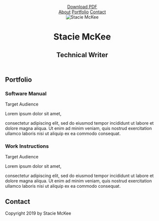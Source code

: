 <html lang="en">
<head>
    <meta charset="UTF-8">
    <meta name="viewport" content="width=device-width, initial-scale=1.0">
<!-- mobile specific metas -->
	<meta name="viewport" content="width=device-width, initial-scale=1, maximum-scale=1">
</head>
<body>
<!--  // Intro -->
  <header id="about">
    <a href="resume.pdf" class="btn download">Download PDF</a>
    <nav>
      <a href="#about">About</a>
      <a href="#portfolio">Portfolio</a>
      <a href="#contact">Contact</a>
    </nav>
      <img class="profile-image" src="images/moi.jpeg" alt="Stacie McKee">
        <h1>Stacie McKee</h1>
        <h2>Technical Writer</h2>
  </header>

  <main>
<!-- // Portfolio -->
    <section id="portfolio" class="portfolio">
      <div class="content-wrap">
        <h2>Portfolio</h2>
        <div class="col-narrow">
          <h3>Software Manual</h3>
            <p class="uppercase">Target Audience</p>
		        </div>
        <div class="col-wide project-description">
          <p>Lorem ipsum dolor sit amet,</p>
          <p> consectetur adipiscing elit, sed do eiusmod tempor incididunt ut labore et dolore magna aliqua. Ut enim ad minim veniam, quis nostrud exercitation ullamco laboris nisi ut aliquip ex ea commodo consequat.<p>
          <h3>Work Instructions</h3>
            <p class="uppercase">Target Audience</p>
        </div>
        <div class="col-wide project-description">
          <p>Lorem ipsum dolor sit amet,</p>
          <p> consectetur adipiscing elit, sed do eiusmod tempor incididunt ut labore et dolore magna aliqua. Ut enim ad minim veniam, quis nostrud exercitation ullamco laboris nisi ut aliquip ex ea commodo consequat.<p>
      </div>
    </section>
  </main>
<!-- // Footer and Contact Info -->
  <footer id="contact" class="footer">
    <div class="content-wrap">
      <h2>Contact</h2>
        <div class="contact-info">
          <a href="mailto:stacie.mckee@gmail.com"><i class="fas fa-envelope"></i></a>
          <a href="#" target="https://www.linkedin.com/in/stacie-mckee-5338154a/"><i class="fab fa-linkedin"></i></a>
        </div>
        <p>Copyright 2019 by Stacie McKee</p>
    </div>
  </footer>
</body>
</html>
